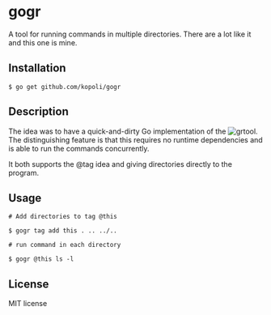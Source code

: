 # gogr

A tool for running commands in multiple directories. There are a lot like it
and this one is mine.

## Installation

```
$ go get github.com/kopoli/gogr
```

## Description

The idea was to have a quick-and-dirty Go implementation of the
![grtool](http://mixu.net/gr/).  The distinguishing feature is that this
requires no runtime dependencies and is able to run the commands concurrently.

It both supports the @tag idea and giving directories directly to the program. 

## Usage

```
# Add directories to tag @this

$ gogr tag add this . .. ../..

# run command in each directory

$ gogr @this ls -l

```

## License

MIT license
